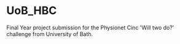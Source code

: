 # UoB_HBC
Final Year project submission for the Physionet Cinc 'Will two do?' challenge from University of Bath.
